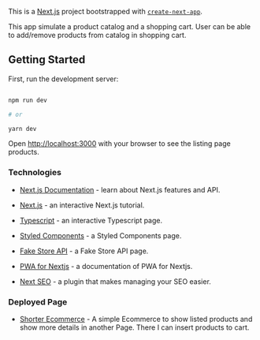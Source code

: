 This is a [Next.js](https://nextjs.org/) project bootstrapped with [`create-next-app`](https://github.com/vercel/next.js/tree/canary/packages/create-next-app).

This app simulate a product catalog and a shopping cart. User can be able to add/remove products from catalog in shopping cart.

  

## Getting Started

  

First, run the development server:

  

```bash

npm run dev

# or

yarn dev

```

  

Open [http://localhost:3000](http://localhost:3000) with your browser to see the listing page products.

    

### Technologies
 

- [Next.js Documentation](https://nextjs.org/docs) - learn about Next.js features and API.

- [Next.js](https://nextjs.org/learn) - an interactive Next.js tutorial.
- [Typescript](https://www.typescriptlang.org/) - an interactive Typescript page.
- [Styled Components](https://styled-components.com/) - a Styled Components page.
- [Fake Store API](https://fakestoreapi.com/) - a Fake Store API page. 
- [PWA for Nextjs](https://www.npmjs.com/package/next-pwa) - a documentation of PWA for Nextjs. 
- [Next SEO](https://github.com/garmeeh/next-seo) - a plugin that makes managing your SEO easier. 


### Deployed Page

- [Shorter Ecommerce](https://shorter-ecommerce.vercel.app/) - A simple Ecommerce to show listed products and show more details in another Page. There I can insert products to cart. 